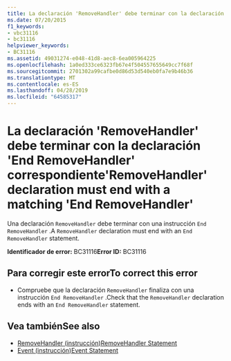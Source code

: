 ```yaml
---
title: La declaración 'RemoveHandler' debe terminar con la declaración 'End RemoveHandler' correspondiente
ms.date: 07/20/2015
f1_keywords:
- vbc31116
- bc31116
helpviewer_keywords:
- BC31116
ms.assetid: 49031274-e048-41d8-aec8-6ea005964225
ms.openlocfilehash: 1a0ed333ce6323fb67e4f504557655649cc7f68f
ms.sourcegitcommit: 2701302a99cafbe0d86d53d540eb0fa7e9b46b36
ms.translationtype: MT
ms.contentlocale: es-ES
ms.lasthandoff: 04/28/2019
ms.locfileid: "64585317"
---
```

# <a name="removehandler-declaration-must-end-with-a-matching-end-removehandler"></a><span data-ttu-id="9a8c7-102">La declaración 'RemoveHandler' debe terminar con la declaración 'End RemoveHandler' correspondiente</span><span class="sxs-lookup"><span data-stu-id="9a8c7-102">'RemoveHandler' declaration must end with a matching 'End RemoveHandler'</span></span>
<span data-ttu-id="9a8c7-103">Una declaración `RemoveHandler` debe terminar con una instrucción `End RemoveHandler` .</span><span class="sxs-lookup"><span data-stu-id="9a8c7-103">A `RemoveHandler` declaration must end with an `End RemoveHandler` statement.</span></span>  
  
 <span data-ttu-id="9a8c7-104">**Identificador de error:** BC31116</span><span class="sxs-lookup"><span data-stu-id="9a8c7-104">**Error ID:** BC31116</span></span>  
  
## <a name="to-correct-this-error"></a><span data-ttu-id="9a8c7-105">Para corregir este error</span><span class="sxs-lookup"><span data-stu-id="9a8c7-105">To correct this error</span></span>  
  
- <span data-ttu-id="9a8c7-106">Compruebe que la declaración `RemoveHandler` finaliza con una instrucción `End RemoveHandler` .</span><span class="sxs-lookup"><span data-stu-id="9a8c7-106">Check that the `RemoveHandler` declaration ends with an `End RemoveHandler` statement.</span></span>  
  
## <a name="see-also"></a><span data-ttu-id="9a8c7-107">Vea también</span><span class="sxs-lookup"><span data-stu-id="9a8c7-107">See also</span></span>

- [<span data-ttu-id="9a8c7-108">RemoveHandler (instrucción)</span><span class="sxs-lookup"><span data-stu-id="9a8c7-108">RemoveHandler Statement</span></span>](../../visual-basic/language-reference/statements/removehandler-statement.md)
- [<span data-ttu-id="9a8c7-109">Event (instrucción)</span><span class="sxs-lookup"><span data-stu-id="9a8c7-109">Event Statement</span></span>](../../visual-basic/language-reference/statements/event-statement.md)
